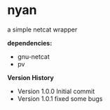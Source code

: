 nyan
====

a simple netcat wrapper

**dependencies:**

* gnu-netcat
* pv


**Version History**

* Version 1.0.0 Initial commit
* Version 1.0.1 fixed some bugs
